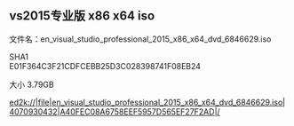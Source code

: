 ## vs2015专业版 x86 x64 iso

文件名：en_visual_studio_professional_2015_x86_x64_dvd_6846629.iso</dd>

SHA1  
E01F364C3F21CDFCEBB25D3C028398741F08EB24</dd>

大小
3.79GB

[ed2k://|file|en_visual_studio_professional_2015_x86_x64_dvd_6846629.iso|4070930432|A40FEC08A6758EEF5957D565EF27F2AD|/](ed2k://|file|en_visual_studio_professional_2015_x86_x64_dvd_6846629.iso|4070930432|A40FEC08A6758EEF5957D565EF27F2AD|/)
